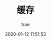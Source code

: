 ---
pageComponent:
  name: Catalogue
  data:
    path: cache
    imgUrl: https://cdn.jsdelivr.net/gh/jorgen-zhao/picGo/blog/cache.jpg
    description: 缓存是提升系统性能的关键手段。它可以临时存储经常访问的数据，减少对后端数据源的频繁访问，从而加快数据获取速度；还能降低系统响应时间，减轻服务器负载，有效提升用户体验 。
title: 缓存
date: 2020-01-12 11:51:53
permalink: /note/cache/
article: false
comment: false
editLink: false
author:
  name: jorgen
  link: https://github.com/jorgen-zhao
---